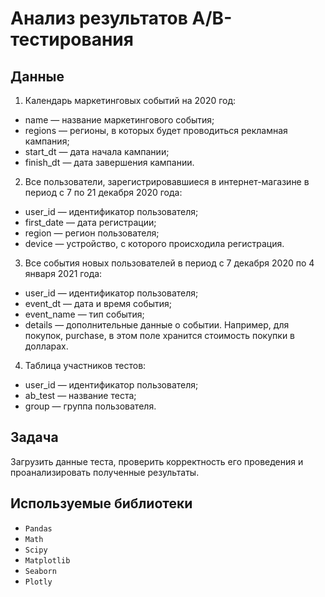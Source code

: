 # Анализ результатов А/B-тестирования

## Данные

1. Календарь маркетинговых событий на 2020 год:

- name — название маркетингового события;
- regions — регионы, в которых будет проводиться рекламная кампания;
- start_dt — дата начала кампании;
- finish_dt — дата завершения кампании.

2. Все пользователи, зарегистрировавшиеся в интернет-магазине в период с 7 по 21 декабря 2020 года:

- user_id — идентификатор пользователя;
- first_date — дата регистрации;
- region — регион пользователя;
- device — устройство, с которого происходила регистрация.

3. Все события новых пользователей в период с 7 декабря 2020 по 4 января 2021 года:

- user_id — идентификатор пользователя;
- event_dt — дата и время события;
- event_name — тип события;
- details — дополнительные данные о событии. Например, для покупок, purchase, в этом поле хранится стоимость покупки в долларах.

4. Таблица участников тестов:

- user_id — идентификатор пользователя;
- ab_test — название теста;
- group — группа пользователя.

## Задача

Загрузить данные теста, проверить корректность его проведения и проанализировать полученные результаты.

## Используемые библиотеки

- `Pandas`
- `Math`
- `Scipy`
- `Matplotlib`
- `Seaborn`
- `Plotly`
